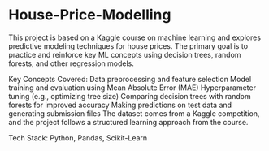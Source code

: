 # House-Price-Modelling
This project is based on a Kaggle course on machine learning and explores predictive modeling techniques for house prices. The primary goal is to practice and reinforce key ML concepts using decision trees, random forests, and other regression models.

Key Concepts Covered:
Data preprocessing and feature selection
Model training and evaluation using Mean Absolute Error (MAE)
Hyperparameter tuning (e.g., optimizing tree size)
Comparing decision trees with random forests for improved accuracy
Making predictions on test data and generating submission files
The dataset comes from a Kaggle competition, and the project follows a structured learning approach from the course.

Tech Stack: Python, Pandas, Scikit-Learn
